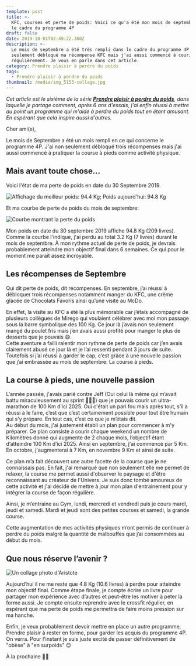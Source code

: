 ```yaml
---
template: post
title: >-
  KFC, courses et perte de poids: Voici ce qu'a été mon mois de septembre dans
  le cadre du programme 4P
draft: false
date: 2019-10-01T02:49:22.360Z
description: >-
  Le mois de septembre a été très rempli dans le cadre du programme 4P. J'ai non
  seulement débloqué ma récompense KFC mais j'ai aussi commencé à courir
  régulièrement. Je vous en parle dans cet article. 
category: Prendre plaisir à perdre du poids
tags:
  - Prendre plaisir à perdre du poids
thumbnail: /media/img_5153-collage.jpg
---
```

_Cet article est le sixième de la série [**Prendre plaisir à perdre du poids**](https://www.didia.me/category/prendre-plaisir-a-perdre-du-poids/), dans laquelle je partage comment, après 6 ans d'essais, j'ai enfin réussi à mettre au point un programme qui m'aide à perdre du poids tout en étant amusant. En espérant que cela inspire aussi d'autres._

Cher ami(e),

Le mois de Septembre a été un mois rempli en ce qui concerne le programme 4P. J'ai non seulement débloqué trois récompenses mais j'ai aussi commencé à pratiquer la course à pieds comme activité physique. 

## Mais avant toute chose…

Voici l'état de ma perte de poids en date du 30 Septembre 2019.

![Affichage du meilleur poids: 94.4 Kg; Poids aujourd'hui: 94.8 Kg](/media/pjimage-1-.jpg "Etat de la perte du poids en date du 30 Septembre 2019")

Et ma courbe de perte de poids du mois de septembre:

![Courbe montrant la perte du poids](/media/mon_poids_du_2019-09-01_au_2019-09-30.png "Courbe de perte du poids du mois de Septembre 2019")

Mon poids en date du 30 septembre 2019 affiche 94.8 Kg (209 livres). Comme la courbe l'indique, j'ai perdu au total 3.2 Kg (7 livres) durant le mois de septembre. À mon rythme actuel de perte de poids, je devrais probablement atteindre mon objectif final dans 6 semaines. Ce qui pour le moment me parait assez incroyable.

## Les récompenses de Septembre

Qui dit perte de poids, dit récompenses. En septembre, j’ai réussi à débloquer trois récompenses notamment manger du KFC, une crème glacée de Chocolats Favoris ainsi qu’une visite au McDo.

En effet, la visite au KFC a été la plus mémorable car j’étais accompagné de plusieurs collègues de Mirego qui voulaient célébrer avec moi mon passage sous la barre symbolique des 100 Kg. Ce jour là j’avais non seulement mangé du poulet fris mais j’en avais aussi profité pour manger le plus de desserts que je pouvais 😅.\
Cette aventure a failli ralentir mon rythme de perte de poids car j’en avais clairement abusé ce jour là et je l’ai ressenti pendant 3 jours de suite. \
Toutefois si j’ai réussi à garder le cap, c’est grâce à une nouvelle passion que j’ai embrassée au mois de septembre: La course à pieds.

## La course à pieds, une nouvelle passion

L'année passée, j'avais parié contre Jeff (Oui celui là même qui m’avait battu miraculeusement au sprint 🤦🏾‍♂️) que je pouvais courir un ultra-marathon de 100 Km d’ici 2025. Oui c'était un pari fou mais après tout, s’il a réussi à le faire, c’est que c’est certainement possible pour tout être humain qui s’y prépare. En tout cas, c’est ce que je m’étais dit. \
Au début du mois, j'ai justement établi un plan pour commencer à m'y préparer. Ce plan consiste à courir chaque weekend un nombre de Kilomètres donné qui augmente de 2 chaque mois, l’objectif étant d’atteindre 100 Km d’ici 2025. Ainsi en septembre, j'ai commencé par 5 Km. En octobre, j'augmenterai à 7 Km, en novembre 9 Km et ainsi de suite.

Ce plan m’a fait découvert une autre facette de la course que je ne connaissais pas. En fait, j'ai remarqué que non seulement elle me permet de relaxer, la course me permet aussi d'observer le paysage et d'être reconnaissant au créateur de l'Univers. Je suis donc tombé amoureux de cette activité et j'ai décidé de mettre à jour mon plan d'entrainement pour y intégrer la course de façon régulière.

Ainsi, je m’entraine au Gym, lundi, mercredi et vendredi puis je cours mardi, jeudi et samedi. Mardi et jeudi sont des petites courses et samedi, la grande course.

Cette augmentation de mes activités physiques m’ont permis de continuer à perdre du poids malgré la quantité de malbouffes que j’ai consommées au début du mois.

## Que nous réserve l’avenir ?

![Un collage photo d'Aristote](/media/img_5153-collage.jpg "Progression perte de poids")

Aujourd’hui il ne me reste que 4.8 Kg (10.6 livres) à perdre pour atteindre mon objectif final. Comme étape finale, je compte écrire un livre pour partager mon expérience avec d’autres et peut-être les motiver à peter la forme aussi. Je compte ensuite reprendre avec le crossfit régulier, en espérant que ma perte de poids me permettra de faire moins pression sur ma hanche.

Enfin, je veux probablement devoir mettre en place un autre programme, Prendre plaisir à rester en forme, pour garder les acquis du programme 4P. On verra. Pour l'instant je suis juste excité de passer définitivement de "obèse" à  "en surpoids" 😉

À la prochaine ✌🏾
